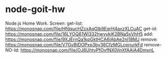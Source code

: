 # node-goit-hw

Node.js Home Work. Screen: get-list: https://monosnap.com/file/HfdqucHZcxAqGlb9EqrH4axzXLCuAC
get-id: https://monosnap.com/file/16LYOQ61Wl332hwyvkiK2BNa5xVhH5 add:
https://monosnap.com/file/9XJErnQa1kpGktHCA6IAbAe2nI18MJ remove:
https://monosnap.com/file/V7GvBtDOPxp3by36CfzMGLcpnurkFd remove-NO-Id:
https://monosnap.com/file/OJ6UhtyPfOvfNX0jInXfAAiA4DmxnL
